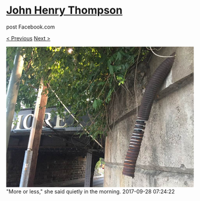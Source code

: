 # [John Henry Thompson](../README.md)
post Facebook.com

[< Previous](2017-09-28-2.md) [Next >](2017-09-28-4.md)

[![](../media/2017-09-28/Timeline-Photos-More-or-less-she-said-quietly-in-the-morning.jpg)](../README.md)
"More or less," she said quietly in the morning.
2017-09-28 07:24:22